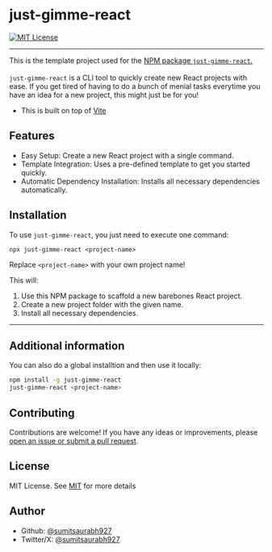 # just-gimme-react

[![MIT License](https://img.shields.io/badge/License-MIT-green.svg)](https://choosealicense.com/licenses/mit/)

---
This is the template project used for the [NPM package `just-gimme-react`.](https://www.npmjs.com/package/just-gimme-react)
\
\
`just-gimme-react` is a CLI tool to quickly create new React projects with ease. If you get tired of having to do a bunch of menial tasks everytime you have an idea for a new project, this might just be for you!

- This is built on top of [Vite](https://vitejs.dev/guide/)

## Features

- Easy Setup: Create a new React project with a single command.
- Template Integration: Uses a pre-defined template to get you started quickly.
- Automatic Dependency Installation: Installs all necessary dependencies automatically.

## Installation

To use `just-gimme-react`, you just need to execute one command:
```
npx just-gimme-react <project-name>
```
Replace `<project-name>` with your own project name!

This will:

1. Use this NPM package to scaffold a new barebones React project.
2. Create a new project folder with the given name.
3. Install all necessary dependencies.

---
## Additional information
You can also do a global installtion and then use it locally:
```bash
npm install -g just-gimme-react
just-gimme-react <project-name>
```
## Contributing

Contributions are welcome! If you have any ideas or improvements, please [open an issue or submit a pull request](https://github.com/sumitsaurabh927/just-gimme-react-cli).



## License

MIT License. See [MIT](https://choosealicense.com/licenses/mit/) for more details


## Author

- Github: [@sumitsaurabh927](https://www.github.com/sumitsaurabh927)
- Twitter/X: [@sumitsaurabh927](http://twitter.com/sumitsaurabh927)

